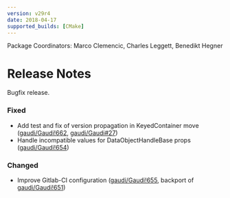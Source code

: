 ```yaml
---
version: v29r4
date: 2018-04-17
supported_builds: [CMake]
---
```

Package Coordinators: Marco Clemencic, Charles Leggett, Benedikt Hegner

# Release Notes
Bugfix release.

### Fixed
- Add test and fix of version propagation in KeyedContainer move ([gaudi/Gaudi!662](https://gitlab.cern.ch/gaudi/Gaudi/merge_requests/662), [gaudi/Gaudi#27](https://gitlab.cern.ch/gaudi/Gaudi/issues/27))
- Handle incompatible values for DataObjectHandleBase props ([gaudi/Gaudi!654](https://gitlab.cern.ch/gaudi/Gaudi/merge_requests/654))

### Changed
- Improve Gitlab-CI configuration ([gaudi/Gaudi!655](https://gitlab.cern.ch/gaudi/Gaudi/merge_requests/655), backport of [gaudi/Gaudi!651](https://gitlab.cern.ch/gaudi/Gaudi/merge_requests/651))
